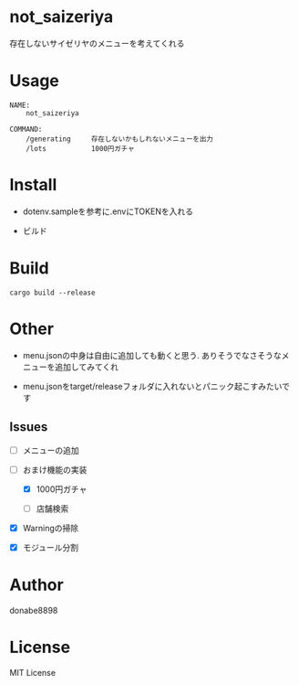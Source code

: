 # not_saizeriya

存在しないサイゼリヤのメニューを考えてくれる


# Usage

```
NAME:
    not_saizeriya

COMMAND:
    /generating     存在しないかもしれないメニューを出力
    /lots           1000円ガチャ
```

# Install

- dotenv.sampleを参考に.envにTOKENを入れる

- ビルド

# Build

```
cargo build --release
```

# Other

- menu.jsonの中身は自由に追加しても動くと思う. ありそうでなさそうなメニューを追加してみてくれ

- menu.jsonをtarget/releaseフォルダに入れないとパニック起こすみたいです

## Issues

- [ ] メニューの追加

- [ ] おまけ機能の実装

    - [x] 1000円ガチャ

    - [ ] 店舗検索

- [x] Warningの掃除

- [x] モジュール分割

# Author

donabe8898

# License

MIT License